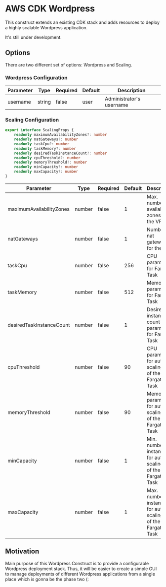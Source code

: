 # AWS CDK Wordpress

This construct extends an existing CDK stack and adds resources to deploy a highly scalable Wordpress application.

It's still under development.

## Options

There are two different set of options: Wordpress and Scaling.

### Wordpress Configuration

Parameter     | Type      | Required  | Default   | Description
------------- | --------- | --------- | --------- | -------------------------
username      | string    | false     | user      | Administrator's username

### Scaling Configuration

```typescript
export interface ScalingProps {
    readonly maximumAvailabilityZones?: number
    readonly natGateways?: number
    readonly taskCpu?: number
    readonly taskMemory?: number
    readonly desiredTaskInstanceCount?: number
    readonly cpuThreshold?: number
    readonly memoryThreshold?: number
    readonly minCapacity?: number
    readonly maxCapacity?: number
}
```

Parameter                 | Type      | Required  | Default   | Description         |
------------------------- | --------- | --------- | --------- | ------------------- |
maximumAvailabilityZones  | number    | false     | 1         | Max. number of availability zones for the VPC
natGateways               | number    | false     | 1         | Number of nat gateways for the VPC
taskCpu                   | number    | false     | 256       | CPU parameter for Fargate Task
taskMemory                | number    | false     | 512       | Memory parameter for Fargate Task
desiredTaskInstanceCount  | number    | false     | 1         | Desired instance count parameter for Fargate Task
cpuThreshold              | number    | false     | 90        | CPU parameter for auto scaling rule of the Fargate Task
memoryThreshold           | number    | false     | 90        | Memory parameter for auto scaling rule of the Fargate Task
minCapacity               | number    | false     | 1         | Min. number of instances for auto scaling rule of the Fargate Task
maxCapacity               | number    | false     | 1         | Max. number of instances for auto scaling rule of the Fargate Task

## Motivation

Main purpose of this Wordpress Construct is to provide a configurable Wordpress deployment stack.
Thus, it will be easier to create a simple GUI to manage deployments of different Wordpress applications from a single place which is gonna be the phase two (:
